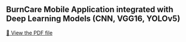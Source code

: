 ## BurnCare Mobile Application integrated with Deep Learning Models (CNN, VGG16, YOLOv5)
[📄 View the PDF file](https://github.com/HagerSalahRamadan/BurnCare-Mobile-App-integrated-with-Deep-Learning-Models-CNN-VGG16-YOLOv5-/blob/main/BurnCareApp.pdf)
